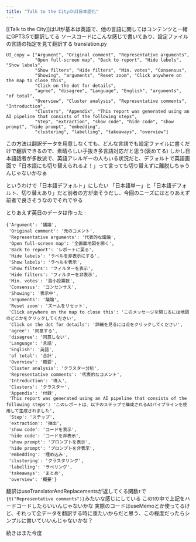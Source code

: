 ```yaml
---
title: "Talk to the CityのUI日本語化"
---
```


[[Talk to the City]]はUIが基本は英語で、他の言語に関してはコンテンツと一緒にGPT3.5で翻訳してる
ソースコードにこんな感じで書いてあり、設定ファイルの言語の指定を見て翻訳する
translation.py

```
UI_copy = ["Argument", "Original comment", "Representative arguments",
           "Open full-screen map", "Back to report", "Hide labels", "Show labels",
           "Show filters", "Hide filters", "Min. votes", "Consensus",
           "Showing", "arguments", "Reset zoom", "Click anywhere on the map to close this",
           "Click on the dot for details",
           "agree", "disagree", "Language", "English", "arguments", "of total",
           "Overview", "Cluster analysis", "Representative comments", "Introduction",
           "Clusters", "Appendix", "This report was generated using an AI pipeline that consists of the following steps",
           "Step", "extraction", "show code", "hide code", "show prompt", "hide prompt", "embedding",
           "clustering", "labelling", "takeaways", "overview"]
```


この方法は翻訳データを用意しなくても、どんな言語でも設定ファイルに書くだけで翻訳できるので、素晴らしい手抜き多言語対応だと思う(褒めてる)
しかし日本語話者が多数派で、英語アレルギーの人もいる状況だと、デフォルトで英語画面で「日本語にも切り替えられるよ！」って言っても切り替えずに離脱しちゃうんじゃないかなぁ

というわけで「日本語デフォルト」にしたい
「日本語単一」と「日本語デフォルト、切り替えあり」だと前者の方が楽そうだし、今回のニーズにはとりあえず前者で良さそうなのでそれでやる

とりあえず英日のデータは作った
:

```
{'Argument': '議論',
 'Original comment': '元のコメント',
 'Representative arguments': '代表的な議論',
 'Open full-screen map': '全画面地図を開く',
 'Back to report': 'レポートに戻る',
 'Hide labels': 'ラベルを非表示にする',
 'Show labels': 'ラベルを表示',
 'Show filters': 'フィルターを表示',
 'Hide filters': 'フィルターを非表示',
 'Min. votes': '最小投票数',
 'Consensus': 'コンセンサス',
 'Showing': '表示中',
 'arguments': '議論',
 'Reset zoom': 'ズームをリセット',
 'Click anywhere on the map to close this': 'このメッセージを閉じるには地図のどこかをクリックしてください',
 'Click on the dot for details': '詳細を見るには点をクリックしてください',
 'agree': '同意する',
 'disagree': '同意しない',
 'Language': '言語',
 'English': '英語',
 'of total': '合計',
 'Overview': '概要',
 'Cluster analysis': 'クラスター分析',
 'Representative comments': '代表的なコメント',
 'Introduction': '導入',
 'Clusters': 'クラスター',
 'Appendix': '付録',
 'This report was generated using an AI pipeline that consists of the following steps': 'このレポートは、以下のステップで構成されるAIパイプラインを使用して生成されました',
 'Step': 'ステップ',
 'extraction': '抽出',
 'show code': 'コードを表示',
 'hide code': 'コードを非表示',
 'show prompt': 'プロンプトを表示',
 'hide prompt': 'プロンプトを非表示',
 'embedding': '埋め込み',
 'clustering': 'クラスタリング',
 'labelling': 'ラベリング',
 'takeaways': 'まとめ',
 'overview': '概要'}
```


翻訳はuseTranslatorAndReplacementsが返してくる関数`t`で`{t("Representative comments")}`みたいな感じにしている
このtの中で上記をハードコードしたらいいんじゃないかな
実際のコードはuseMemoとか使ってるけど、それって全データを翻訳する時に重たいからだと思う、この程度だったらシンプルに書いていいんじゃないかな？

続きはまた今度
